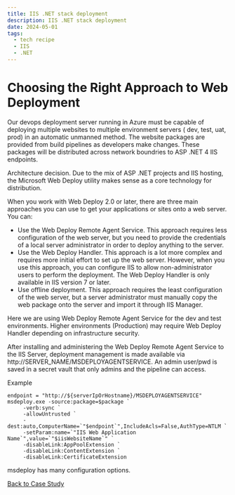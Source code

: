 ```yaml
---
title: IIS .NET stack deployment
description: IIS .NET stack deployment
date: 2024-05-01
tags:
  - tech recipe
  - IIS
  - .NET
---
```



# Choosing the Right Approach to Web Deployment

Our devops deployment server running in Azure must be capable of deploying multiple websites to multiple environment servers ( dev, test, uat, prod) in an automatic unmanned method. The website packages are provided from build pipelines as developers make changes. These packages will be distributed across network boundries to ASP .NET 4 IIS endpoints.

Architecture decision. Due to the mix of ASP .NET projects and IIS hosting, the Microsoft Web Deploy utility makes sense as a core technology for distribution.

When you work with Web Deploy 2.0 or later, there are three main approaches you can use to get your applications or sites onto a web server. You can:

- Use the Web Deploy Remote Agent Service. This approach requires less configuration of the web server, but you need to provide the credentials of a local server administrator in order to deploy anything to the server.
- Use the Web Deploy Handler. This approach is a lot more complex and requires more initial effort to set up the web server. However, when you use this approach, you can configure IIS to allow non-administrator users to perform the deployment. The Web Deploy Handler is only available in IIS version 7 or later.
- Use offline deployment. This approach requires the least configuration of the web server, but a server administrator must manually copy the web package onto the server and import it through IIS Manager.

Here we are using Web Deploy Remote Agent Service for the dev and test environments. Higher environments (Production) may require Web Deploy Handler depending on infrastructure security.

After installing and administering the Web Deploy Remote Agent Service to the IIS Server, deployment management is made available via http://SERVER_NAME/MSDEPLOYAGENTSERVICE. An admin user/pwd is saved in a secret vault that only admins and the pipeline can access.

Example
```
endpoint = "http://${serverIpOrHostname}/MSDEPLOYAGENTSERVICE"
msdeploy.exe -source:package=$package `
     -verb:sync `
     -allowUntrusted `
     -dest:auto,ComputerName=`"$endpoint`",IncludeAcls=False,AuthType=NTLM `
     -setParam:name=`"IIS Web Application Name`",value=`"$iisWebsiteName`" `
     -disableLink:AppPoolExtension `
     -disableLink:ContentExtension `
     -disableLink:CertificateExtension
```
msdeploy has many configuration options.


<a href="/case-studies/case-study-tfs-to-git">Back to Case Study</a>